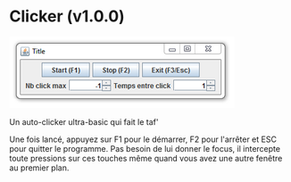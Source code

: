 # Clicker (v1.0.0)

![clicker_ui](.readme-screenshots/clicker_ui.png)

Un auto-clicker ultra-basic qui fait le taf'

Une fois lancé, appuyez sur F1 pour le démarrer, F2 pour l'arrêter et ESC pour quitter le programme.
Pas besoin de lui donner le focus, il intercepte toute pressions sur ces touches même quand vous avez une autre fenêtre au premier plan.
